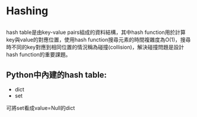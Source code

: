 # Hashing

##
hash table是由key-value pairs組成的資料結構，其中hash function用於計算key與value的對應位置，使用hash function搜尋元素的時間複雜度為O(1)，搜尋時不同的key對應到相同位置的情況稱為碰撞(collision)，解決碰撞問題是設計hash function的重要課題。

## Python中內建的hash table:
- dict
- set

可將set看成value=Null的dict
